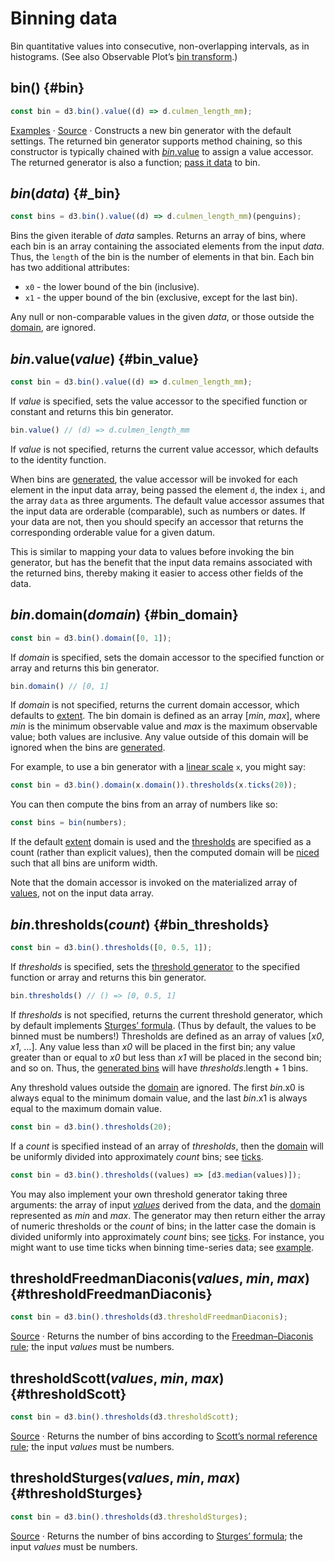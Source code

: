 # Binning data

Bin quantitative values into consecutive, non-overlapping intervals, as in histograms. (See also Observable Plot’s [bin transform](https://observablehq.com/plot/transforms/bin).)

## bin() {#bin}

```js
const bin = d3.bin().value((d) => d.culmen_length_mm);
```

[Examples](https://observablehq.com/@d3/d3-bin) · [Source](https://github.com/d3/d3-array/blob/main/src/bin.js) · Constructs a new bin generator with the default settings. The returned bin generator supports method chaining, so this constructor is typically chained with [*bin*.value](#bin_value) to assign a value accessor. The returned generator is also a function; [pass it data](#_bin) to bin.

## *bin*(*data*) {#_bin}

```js
const bins = d3.bin().value((d) => d.culmen_length_mm)(penguins);
```

Bins the given iterable of *data* samples. Returns an array of bins, where each bin is an array containing the associated elements from the input *data*. Thus, the `length` of the bin is the number of elements in that bin. Each bin has two additional attributes:

* `x0` - the lower bound of the bin (inclusive).
* `x1` - the upper bound of the bin (exclusive, except for the last bin).

Any null or non-comparable values in the given *data*, or those outside the [domain](#bin_domain), are ignored.

## *bin*.value(*value*) {#bin_value}

```js
const bin = d3.bin().value((d) => d.culmen_length_mm);
```

If *value* is specified, sets the value accessor to the specified function or constant and returns this bin generator.

```js
bin.value() // (d) => d.culmen_length_mm
```

If *value* is not specified, returns the current value accessor, which defaults to the identity function.

When bins are [generated](#_bin), the value accessor will be invoked for each element in the input data array, being passed the element `d`, the index `i`, and the array `data` as three arguments. The default value accessor assumes that the input data are orderable (comparable), such as numbers or dates. If your data are not, then you should specify an accessor that returns the corresponding orderable value for a given datum.

This is similar to mapping your data to values before invoking the bin generator, but has the benefit that the input data remains associated with the returned bins, thereby making it easier to access other fields of the data.

## *bin*.domain(*domain*) {#bin_domain}

```js
const bin = d3.bin().domain([0, 1]);
```

If *domain* is specified, sets the domain accessor to the specified function or array and returns this bin generator.

```js
bin.domain() // [0, 1]
```

If *domain* is not specified, returns the current domain accessor, which defaults to [extent](./summarize.md#extent). The bin domain is defined as an array [*min*, *max*], where *min* is the minimum observable value and *max* is the maximum observable value; both values are inclusive. Any value outside of this domain will be ignored when the bins are [generated](#_bin).

For example, to use a bin generator with a [linear scale](../d3-scale.md#linear-scales) `x`, you might say:

```js
const bin = d3.bin().domain(x.domain()).thresholds(x.ticks(20));
```

You can then compute the bins from an array of numbers like so:

```js
const bins = bin(numbers);
```

If the default [extent](./summarize.md#extent) domain is used and the [thresholds](#bin_thresholds) are specified as a count (rather than explicit values), then the computed domain will be [niced](./ticks.md#nice) such that all bins are uniform width.

Note that the domain accessor is invoked on the materialized array of [values](#bin_value), not on the input data array.

## *bin*.thresholds(*count*) {#bin_thresholds}

```js
const bin = d3.bin().thresholds([0, 0.5, 1]);
```

If *thresholds* is specified, sets the [threshold generator](#bin-thresholds) to the specified function or array and returns this bin generator.

```js
bin.thresholds() // () => [0, 0.5, 1]
```

If *thresholds* is not specified, returns the current threshold generator, which by default implements [Sturges’ formula](#thresholdSturges). (Thus by default, the values to be binned must be numbers!) Thresholds are defined as an array of values [*x0*, *x1*, …]. Any value less than *x0* will be placed in the first bin; any value greater than or equal to *x0* but less than *x1* will be placed in the second bin; and so on. Thus, the [generated bins](#_bin) will have *thresholds*.length + 1 bins.

Any threshold values outside the [domain](#bin_domain) are ignored. The first *bin*.x0 is always equal to the minimum domain value, and the last *bin*.x1 is always equal to the maximum domain value.

```js
const bin = d3.bin().thresholds(20);
```

If a *count* is specified instead of an array of *thresholds*, then the [domain](#bin_domain) will be uniformly divided into approximately *count* bins; see [ticks](#ticks).

```js
const bin = d3.bin().thresholds((values) => [d3.median(values)]);
```

You may also implement your own threshold generator taking three arguments: the array of input [*values*](#bin_value) derived from the data, and the [domain](#bin_domain) represented as *min* and *max*. The generator may then return either the array of numeric thresholds or the *count* of bins; in the latter case the domain is divided uniformly into approximately *count* bins; see [ticks](./ticks.md#ticks). For instance, you might want to use time ticks when binning time-series data; see [example](https://observablehq.com/@d3/d3-bin-time-thresholds).

## thresholdFreedmanDiaconis(*values*, *min*, *max*) {#thresholdFreedmanDiaconis}

```js
const bin = d3.bin().thresholds(d3.thresholdFreedmanDiaconis);
```

[Source](https://github.com/d3/d3-array/blob/main/src/threshold/freedmanDiaconis.js) · Returns the number of bins according to the [Freedman–Diaconis rule](https://en.wikipedia.org/wiki/Histogram#Mathematical_definition); the input *values* must be numbers.

## thresholdScott(*values*, *min*, *max*) {#thresholdScott}

```js
const bin = d3.bin().thresholds(d3.thresholdScott);
```

[Source](https://github.com/d3/d3-array/blob/main/src/threshold/scott.js) · Returns the number of bins according to [Scott’s normal reference rule](https://en.wikipedia.org/wiki/Histogram#Mathematical_definition); the input *values* must be numbers.

## thresholdSturges(*values*, *min*, *max*) {#thresholdSturges}

```js
const bin = d3.bin().thresholds(d3.thresholdSturges);
```

[Source](https://github.com/d3/d3-array/blob/main/src/threshold/sturges.js) · Returns the number of bins according to [Sturges’ formula](https://en.wikipedia.org/wiki/Histogram#Mathematical_definition); the input *values* must be numbers.
